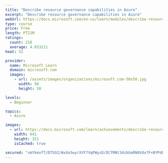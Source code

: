 ```yaml
---
title: "Describe resource governance capabilities in Azure"
excerpt: "Describe resource governance capabilities in Azure"
webUrl: https://docs.microsoft.com/en-us/learn/modules/describe-resource-governance-capabilities-azure/
type: course
price: Free
length: PT21M
ratings:
  count: 218
  average: 4.853211
heat: 52

provider:
  name: Microsoft Learn
  domain: microsoft.com
  images:
    - url: /assets/images/organizations/microsoft.com-50x50.jpg
      width: 50
      height: 50

levels:
  - Beginner

topics:
  - Azure

images:
  - url: https://docs.microsoft.com/learn/achievements/describe-resource-governance-capabilities-in-azure-social.png
    width: 641
    height: 321
    isCached: true

secured: "vmYkmvfT/DTSOZ/WxXe5wyrXYF7VqPWysD/DCfMNt34zbGeRN0Vdx7F+BYPdP7e6gEIRa1QAvswbe1bDaGWMslFDgGLvQxqy3VnJAQtkWSLP5RLaij1fTnFqsvG3bZ7qBTO31vBZdhZz5RXGSvbhKrIpKINuL1UE3q67HmBVvYJ66svE2MgZbw/uEGNXByP7YRWT29BKDBqSZprJxa7ep66f0ZJInE7Cdp8IO1x0lKy10mJszVZ1qtL99ieD8JFbWKCfVfyDK6g2xfksVwJzV9oKrm9DlebP2cnZtYtzalmvU9RdTT/OHTtQuCYN8vn6UZN6gHaW2mSktP8LE4FL9+GOqk8KPHQ76MCFpOt389Do9MC6HNN9OivmXjPJ17wFp5+EBH3zbSCtvVF+EW9bt1PGZDa9L2eUMb54JG1AYeA=;RrK1R4PD/4xwwc+LmYEBhg=="
---
```


